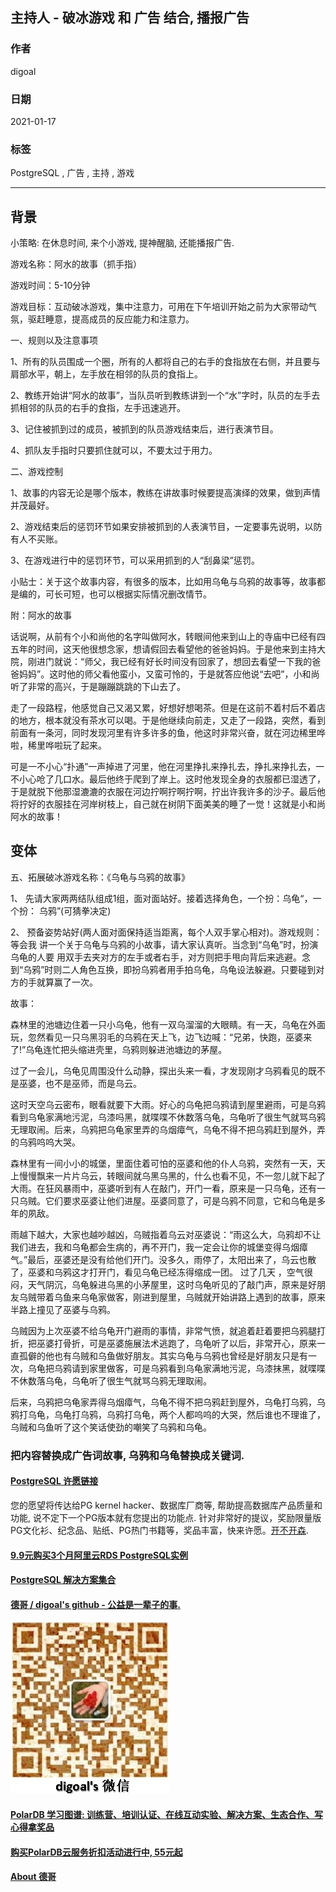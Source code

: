 ## 主持人 - 破冰游戏 和 广告 结合, 播报广告    
          
### 作者          
digoal          
          
### 日期          
2021-01-17          
          
### 标签          
PostgreSQL , 广告 , 主持 , 游戏      
          
----          
          
## 背景       
小策略: 在休息时间, 来个小游戏, 提神醒脑, 还能播报广告.  
  
游戏名称：阿水的故事（抓手指）  
  
游戏时间：5-10分钟  
  
游戏目标：互动破冰游戏，集中注意力，可用在下午培训开始之前为大家带动气氛，驱赶睡意，提高成员的反应能力和注意力。  
  
一、规则以及注意事项  
  
1、所有的队员围成一个圈，所有的人都将自己的右手的食指放在右侧，并且要与肩部水平，朝上，左手放在相邻的队员的食指上。  
  
2、教练开始讲“阿水的故事”，当队员听到教练讲到一个“水”字时，队员的左手去抓相邻的队员的右手的食指，左手迅速逃开。  
  
3、记住被抓到过的成员，被抓到的队员游戏结束后，进行表演节目。  
  
4、抓队友手指时只要抓住就可以，不要太过于用力。  
  
二、游戏控制  
  
1、故事的内容无论是哪个版本，教练在讲故事时候要提高演绎的效果，做到声情并茂最好。  
  
2、游戏结束后的惩罚环节如果安排被抓到的人表演节目，一定要事先说明，以防有人不买账。  
  
3、在游戏进行中的惩罚环节，可以采用抓到的人“刮鼻梁”惩罚。  
  
小贴士：关于这个故事内容，有很多的版本，比如用乌龟与乌鸦的故事等，故事都是编的，可长可短，也可以根据实际情况删改情节。  
  
附：阿水的故事  
  
话说啊，从前有个小和尚他的名字叫做阿水，转眼间他来到山上的寺庙中已经有四五年的时间，这天他很想念家，想请假回去看望他的爸爸妈妈。于是他来到主持大院，刚进门就说：“师父，我已经有好长时间没有回家了，想回去看望一下我的爸爸妈妈”。这时他的师父看他蛮小，又蛮可怜的，于是就答应他说“去吧”，小和尚听了非常的高兴，于是蹦蹦跳跳的下山去了。  
  
走了一段路程，他感觉自己又渴又累，好想好想喝茶。但是在这前不着村后不着店的地方，根本就没有茶水可以喝。于是他继续向前走，又走了一段路，突然，看到前面有一条河，同时发现河里有许多许多的鱼，他这时非常兴奋，就在河边稀里哗啦，稀里哗啦玩了起来。  
  
可是一不小心“扑通”一声掉进了河里，他在河里挣扎来挣扎去，挣扎来挣扎去，一不小心呛了几口水。最后他终于爬到了岸上。这时他发现全身的衣服都已湿透了，于是就脱下他那湿漉漉的衣服在河边拧啊拧啊拧啊，拧出许我许多的沙子。最后他将拧好的衣服挂在河岸树枝上，自己就在树阴下面美美的睡了一觉！这就是小和尚阿水的故事！  
  
## 变体  
五、拓展破冰游戏名称：《乌龟与乌鸦的故事》  
  
1、 先请大家两两结队组成1组，面对面站好。接着选择角色，一个扮：乌龟“，一个扮： 乌鸦”(可猜拳决定)  
  
2、 预备姿势站好(两人面对面保持适当距离，每个人双手掌心相对)。游戏规则：等会我 讲一个关于乌龟与乌鸦的小故事，请大家认真听。当念到“乌龟”时，扮演乌龟的人要 用双手去夹对方的左手或者右手，对方则把手甩向背后来逃避。念到“乌鸦”时则二人角色互换，即扮乌鸦者用手拍乌龟，乌龟设法躲避。只要碰到对方的手就算赢了一次。  
  
故事：  
  
森林里的池塘边住着一只小乌龟，他有一双乌溜溜的大眼睛。有一天，乌龟在外面玩，忽然看见一只乌黑羽毛的乌鸦在天上飞，边飞边喊：“兄弟，快跑，巫婆来了!”乌龟连忙把头缩进壳里，乌鸦则躲进池塘边的茅屋。  
  
过了一会儿，乌龟见周围没什么动静，探出头来一看，才发现刚才乌鸦看见的既不是巫婆，也不是巫师，而是乌云。  
  
这时天空乌云密布，眼看就要下大雨。好心的乌龟把乌鸦请到屋里避雨，可是乌鸦看到乌龟家满地污泥，乌漆吗黑，就喋喋不休数落乌龟，乌龟听了很生气就骂乌鸦无理取闹。后来，乌鸦把乌龟家里弄的乌烟瘴气，乌龟不得不把乌鸦赶到屋外，弄的乌鸦呜呜大哭。  
  
森林里有一间小小的城堡，里面住着可怕的巫婆和他的仆人乌鸦，突然有一天，天上慢慢飘来一片片乌云，转眼间就乌黑乌黑的，什么也看不见，不一忽儿就下起了大雨。在狂风暴雨中，巫婆听到有人在敲门，开门一看，原来是一只乌龟，还有一只乌贼。它们要求巫婆让他们进屋。巫婆同意了，可是乌鸦不同意，它和乌龟是多年的夙敌。  
  
雨越下越大，大家也越吵越凶，乌贼指着乌云对巫婆说：“雨这么大，乌鸦却不让我们进去，我和乌龟都会生病的，再不开门，我一定会让你的城堡变得乌烟瘴气。”最后，巫婆还是没有给他们开门。没多久，雨停了，太阳出来了，乌云也散了，巫婆和乌鸦这才打开门，看见乌龟已经冻得缩成一团。 过了几天 ，空气很闷，天气阴沉，乌龟躲进乌黑的小茅屋里，这时乌龟听见的了敲门声，原来是好朋友乌贼带着乌鱼来乌龟家做客，刚进到屋里，乌贼就开始讲路上遇到的故事，原来半路上撞见了巫婆与乌鸦。  
  
乌贼因为上次巫婆不给乌龟开门避雨的事情，非常气愤，就追着赶着要把乌鸦腿打折，把巫婆打骨折，可是巫婆施展法术逃跑了，乌龟听了以后，非常开心，原来一直孤僻的他也有乌贼和乌鱼做好朋友。其实乌龟与乌鸦也曾经是好朋友只是有一次，乌龟把乌鸦请到家里做客，可是乌鸦看到乌龟家满地污泥，乌漆抹黑，就喋喋不休数落乌龟，乌龟听了很生气就骂乌鸦无理取闹。  
  
后来，乌鸦把乌龟家弄得乌烟瘴气，乌龟不得不把乌鸦赶到屋外，乌龟打乌鸦，乌鸦打乌龟，乌龟打乌鸦，乌鸦打乌龟，两个人都呜呜的大哭，然后谁也不理谁了，乌贼和乌鱼听了这个笑话使劲的嘲笑了乌鸦和乌龟。  
  
### 把内容替换成广告词故事, 乌鸦和乌龟替换成关键词.   
  
  
#### [PostgreSQL 许愿链接](https://github.com/digoal/blog/issues/76 "269ac3d1c492e938c0191101c7238216")
您的愿望将传达给PG kernel hacker、数据库厂商等, 帮助提高数据库产品质量和功能, 说不定下一个PG版本就有您提出的功能点. 针对非常好的提议，奖励限量版PG文化衫、纪念品、贴纸、PG热门书籍等，奖品丰富，快来许愿。[开不开森](https://github.com/digoal/blog/issues/76 "269ac3d1c492e938c0191101c7238216").  
  
  
#### [9.9元购买3个月阿里云RDS PostgreSQL实例](https://www.aliyun.com/database/postgresqlactivity "57258f76c37864c6e6d23383d05714ea")
  
  
#### [PostgreSQL 解决方案集合](https://yq.aliyun.com/topic/118 "40cff096e9ed7122c512b35d8561d9c8")
  
  
#### [德哥 / digoal's github - 公益是一辈子的事.](https://github.com/digoal/blog/blob/master/README.md "22709685feb7cab07d30f30387f0a9ae")
  
  
![digoal's wechat](../pic/digoal_weixin.jpg "f7ad92eeba24523fd47a6e1a0e691b59")
  
  
#### [PolarDB 学习图谱: 训练营、培训认证、在线互动实验、解决方案、生态合作、写心得拿奖品](https://www.aliyun.com/database/openpolardb/activity "8642f60e04ed0c814bf9cb9677976bd4")
  
  
#### [购买PolarDB云服务折扣活动进行中, 55元起](https://www.aliyun.com/activity/new/polardb-yunparter?userCode=bsb3t4al "e0495c413bedacabb75ff1e880be465a")
  
  
#### [About 德哥](https://github.com/digoal/blog/blob/master/me/readme.md "a37735981e7704886ffd590565582dd0")
  
